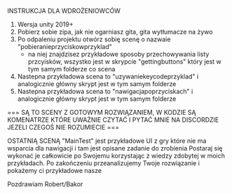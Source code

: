 INSTRUKCJA DLA WDROŻENIOWCÓW

1. Wersja unity 2019+
2. Pobierz sobie zipa, jak nie ogarniasz gita, gita wytłumacze na żywo
3. Po odpaleniu projektu otwórz sobię scenę o nazwaie "pobieranieprzyciskowprzyklad"
    - na niej znajdzisez przykładowe sposoby przechowywania listy przcyisków, wszystko jest w skrypcie "gettingbuttons" który jest w tym samym folderze co scena
4. Nastepna przykładowa scena to "uzywaniekeycodeprzyklad" i analogicznie główny skrypt jest w tym samym folderze
5. Nastepna przykładowa scena to "nawigacjapoprzyciskach" i analogicznie główny skrypt jest w tym samym folderze

=== SĄ TO SCENY Z GOTOWYM ROZWIĄZANIEM, W KODZIE SĄ KOMENATRZE KTÓRE UWAŻNIE CZYTAĆ I PYTAĆ MNIE NA DISCORDZIE JEZELI CZEGOŚ NIE ROZUMIECIE ===

OSTATNIĄ SCENĄ "MainTest" jest przykładowe UI z gry które nie ma wsparcia dla nawigacji i tam jest opisane zadanie do zrobienia
Postaraj się wykonać je całkowicie po Swojemu korzystając z wiedzy zdobytej w moich przykładach.
Po zakończeniu przeanalizujemy Twoje rozwiązanie i pokażemy ci przykładowe nasze

Pozdrawiam Robert/Bakor
